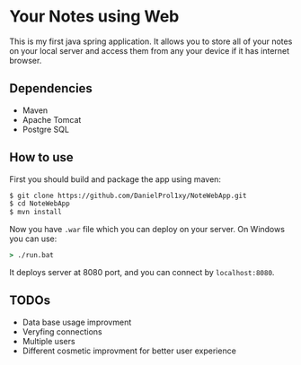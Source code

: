# Your Notes using Web 

This is my first java spring application. It allows you to store all of your notes on your local server and access them from any your device if it has internet browser.

## Dependencies
- Maven
- Apache Tomcat
- Postgre SQL

## How to use
First you should build and package the app using maven:
```sh
$ git clone https://github.com/DanielProl1xy/NoteWebApp.git
$ cd NoteWebApp
$ mvn install
```
Now you have ```.war``` file which you can deploy on your server. On Windows you can use:
```bat
> ./run.bat
```
It deploys server at 8080 port, and you can connect by ```localhost:8080```.


## TODOs
- Data base usage improvment
- Veryfing connections
- Multiple users
- Different cosmetic improvment for better user experience